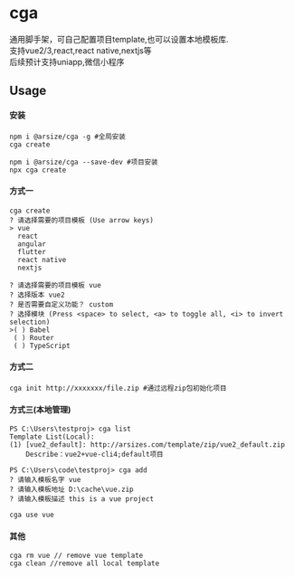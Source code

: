 # cga
通用脚手架，可自己配置项目template,也可以设置本地模板库.<br />
支持vue2/3,react,react native,nextjs等<br />
后续预计支持uniapp,微信小程序<br />

## Usage
#### 安装

```
npm i @arsize/cga -g #全局安装
cga create
```
```
npm i @arsize/cga --save-dev #项目安装
npx cga create
```

#### 方式一
```
cga create
? 请选择需要的项目模板 (Use arrow keys)
> vue
  react
  angular
  flutter
  react native
  nextjs
```
```
? 请选择需要的项目模板 vue 
? 选择版本 vue2
? 是否需要自定义功能？ custom
? 选择模块 (Press <space> to select, <a> to toggle all, <i> to invert selection)
>( ) Babel
 ( ) Router
 ( ) TypeScript
```
#### 方式二
```
cga init http://xxxxxxx/file.zip #通过远程zip包初始化项目
```
#### 方式三(本地管理)
```
PS C:\Users\testproj> cga list                        
Template List(Local):
(1) [vue2_default]: http://arsizes.com/template/zip/vue2_default.zip
    Describe：vue2+vue-cli4;default项目
```
```
PS C:\Users\code\testproj> cga add
? 请输入模板名字 vue
? 请输入模板地址 D:\cache\vue.zip
? 请输入模板描述 this is a vue project
```
```
cga use vue
```
#### 其他
```
cga rm vue // remove vue template
cga clean //remove all local template
```